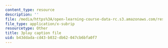 ```yaml
---
content_type: resource
description: ''
file: /media/https%3A/open-learning-course-data-rc.s3.amazonaws.com/res-6-012-introduction-to-probability-spring-2018/b43ddadacd43b032db62047cb6bfa0f7_rZKUmNvCjis.srt
file_type: application/x-subrip
resourcetype: Other
title: 3play caption file
uid: b43ddada-cd43-b032-db62-047cb6bfa0f7
---
```

